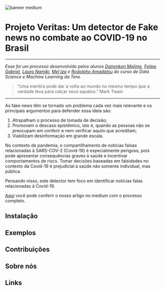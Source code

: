 ![banner medium](https://user-images.githubusercontent.com/72058182/123317675-a8973780-d504-11eb-87b3-84b8bb256f0b.jpg)
# Projeto Veritas: Um detector de Fake news no combate ao COVID-19 no Brasil #
--------------------
_Esse foi um processo desenvolvido pelos alunos [Dairenkon Majime](https://www.linkedin.com/in/dairenkonmajime/), [Felipe Gabriel](https://www.linkedin.com/in/felgabr/), [Lauro Namiki](https://www.linkedin.com/in/lauro-hiroshi-namiki-376584155/), [Mel Iza](https://www.linkedin.com/in/mel-5664a1bb/)  e [Rodolpho Amadatsu](https://www.linkedin.com/in/rodolpho-amadatsu/) do curso de Data Science e Machine Learning da Tera._

> “Uma mentira pode dar a volta ao mundo no mesmo tempo que a verdade leva para calçar seus sapatos.” Mark Twain
--------------

As fake news têm se tornado um problema cada vez mais relevante e os principais argumentos para defender essa ideia são: 
1) Atrapalham o processo de tomada de decisão; 
2) Promovem o descaso epistêmico, isto é, quando as pessoas não se preocupam em conferir e nem verificar aquilo que acreditam;
3) Viabilizam desinformação em grande escala.

No contexto de pandemia, o compartilhamento de notícias falsas relacionadas à SARS-COV-2 (Covid-19) é especialmente perigoso, pois pode apresentar consequências graves à saúde e incentivar comportamentos de risco. Tomar decisões baseadas em falsidades no contexto da Covid-19 é prejudicial à saúde não somente individual, mas pública.

Pensando nisso, este detector tem foco em identificar notícias falas relacionadas à Covid-19.

[Aqui](https://meliza-caug.medium.com/veritas-um-detector-de-fake-news-no-combate-ao-covid-19-no-brasil-e6d1d887a91) você pode conferir o nosso artigo no medium com o processo completo.

Instalação
--------------


Exemplos
-------------



Contribuições
-------------


Sobre nós
------------


Links
-------
